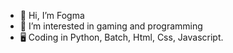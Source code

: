 - 👋 Hi, I’m Fogma
- 👀 I’m interested in gaming and  programming
- 🖥️ Coding in Python, Batch, Html, Css, Javascript.

<!---
FogmaLOL/FogmaLOL is a ✨ special ✨ repository because its `README.md` (this file) appears on your GitHub profile.
You can click the Preview link to take a look at your changes.
--->
